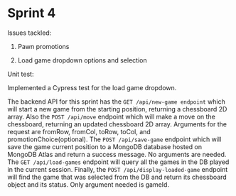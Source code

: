 # Sprint 4

Issues tackled:

1. Pawn promotions

2. Load game dropdown options and selection

Unit test:

Implemented a Cypress test for the load game dropdown.

The backend API for this sprint has the ```GET /api/new-game endpoint``` which will start a new game from the starting position, returning a chessboard 2D array. 
Also the ```POST /api/move``` endpoint which will make a move on the chessboard, returning an updated chessboard 2D array. Arguments for the request are fromRow, fromCol, toRow, toCol, and promotionChoice(optional).
The ```POST /api/save-game``` endpoint which will save the game current position to a MongoDB database hosted on MongoDB Atlas and return a success message. No arguments are needed.
The ```GET /api/load-games``` endpoint will query all the games in the DB played in the current session.
Finally, the ```POST /api/display-loaded-game``` endpoint will find the game that was selected from the DB and return its chessboard object and its status. Only argument needed is gameId.
